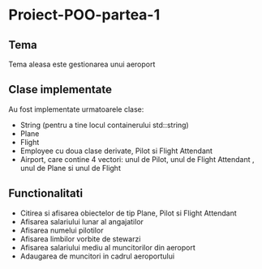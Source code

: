 # Proiect-POO-partea-1

## Tema
Tema aleasa este gestionarea unui aeroport

## Clase implementate
Au fost implementate urmatoarele clase:
- String (pentru a tine locul containerului std::string)
- Plane
- Flight
- Employee cu doua clase derivate, Pilot si Flight Attendant
- Airport, care contine 4 vectori: unul de Pilot, unul de Flight Attendant , unul de Plane si unul de Flight

## Functionalitati
- Citirea si afisarea obiectelor de tip Plane, Pilot si Flight Attendant
- Afisarea salariului lunar al angajatilor
- Afisarea numelui pilotilor
- Afisarea limbilor vorbite de stewarzi
- Afisarea salariului mediu al muncitorilor din aeroport
- Adaugarea de muncitori in cadrul aeroportului
